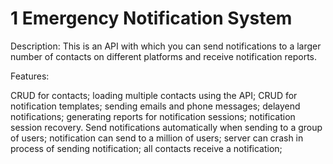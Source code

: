 # 1 Emergency Notification System
Description: This is an API with which you can send notifications to a larger number of contacts on different platforms and receive notification reports.

Features:

CRUD for contacts;
loading multiple contacts using the API;
CRUD for notification templates;
sending emails and phone messages;
delayend notifications;
generating reports for notification sessions;
notification session recovery.
Send notifications automatically when sending to a group of users;
notification can send to a million of users;
server can crash in process of sending notification;
all contacts receive a notification;

